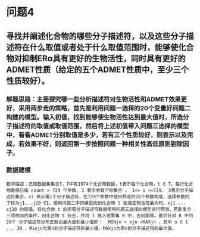 # 问题4
## 寻找并阐述化合物的哪些分子描述符，以及这些分子描述符在什么取值或者处于什么取值范围时，能够使化合物对抑制ERα具有更好的生物活性，同时具有更好的ADMET性质（给定的五个ADMET性质中，至少三个性质较好）。

### 解题思路：主要探究哪一些分析描述符对生物活性和ADMET效果更好，采用两步走的策略，首先是利用问题一选择的20个变量好问题二构建的模型。输入初值，找到能够使生物活性达到最大值时，所选分子描述符的取值或取值范围，然后将上述初值带入问题三选择的模型中，看看ADMET分别取值是多少，若有三个性质较好，则表示以及完成，若效果不好，则返回第一步按照问题一种相关性高低原则剔除因子。

### 数据建模
```
数学描述：已知数据集集合T，T中有1974个化合物数据，t表示每个化合物，t ∈ T。每行化合物数据已知 count = 729 个参数, I 表示参数下标集合 ， 1<= i <=729。 X表示分子描述符集合，xi 表示第i个分子描述符，在729个参数中使用预选的20个参数构成，选择参数的下标为j1...j20 ∈I。使用问题二中的模型找到化合物 t 能使生物活性最大时，xj1 ... xj20 的取值。将化合物 t 的所有分子描述符数据使用问题三选择的模型进行预测，若能复合三项相同的条件，则化合物 t 符合，并将 t 放入结果集 R 中，否则剔除。最后针对 R 中的 20个 分子描述符分布去取出最大值和最小值即：  MINjn < xjn <MAXjn ，其中 n ∈ 1 ... 20 ，Minjn为第n的分子描述符的最小值，MAXjn为第n的分子描述符的最大值。
```

